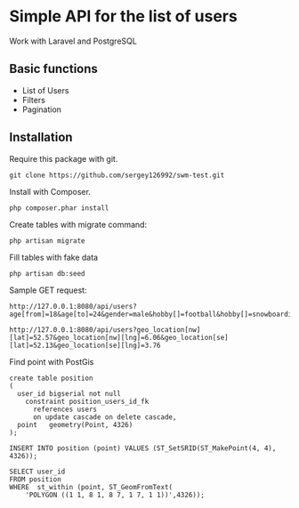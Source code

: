 # Simple API for the list of users

Work with Laravel and PostgreSQL

## Basic functions

* List of Users
* Filters
* Pagination

## Installation

Require this package with git.

```shell
git clone https://github.com/sergey126992/swm-test.git
```

Install with Composer.

```shell
php composer.phar install
```

Create tables with migrate command:

```shell
php artisan migrate
```

Fill tables with fake data

```shell
php artisan db:seed
```

Sample GET request:
```
http://127.0.0.1:8080/api/users?age[from]=18&age[to]=24&gender=male&hobby[]=football&hobby[]=snowboarding

http://127.0.0.1:8080/api/users?geo_location[nw][lat]=52.57&geo_location[nw][lng]=6.06&geo_location[se][lat]=52.13&geo_location[se][lng]=3.76
```


Find point with PostGis
```
create table position
(
  user_id bigserial not null
    constraint position_users_id_fk
      references users
      on update cascade on delete cascade,
  point   geometry(Point, 4326)
);

INSERT INTO position (point) VALUES (ST_SetSRID(ST_MakePoint(4, 4), 4326));

SELECT user_id
FROM position
WHERE  st_within (point, ST_GeomFromText(
    'POLYGON ((1 1, 8 1, 8 7, 1 7, 1 1))',4326));
```